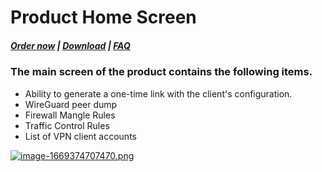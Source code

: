 # Product Home Screen

#####  [Order now](https://puqcloud.com/index.php?rp=/store/whmcs-module-wireguard-vpn) | [Download](https://download.puqcloud.com/WHMCS/servers/PUQ_WHMCS-WireGuard-VPN/) | [FAQ](https://faq.puqcloud.com/)

### The main screen of the product contains the following items.

- Ability to generate a one-time link with the client's configuration.
- WireGuard peer dump
- Firewall Mangle Rules
- Traffic Control Rules
- List of VPN client accounts

[![image-1669374707470.png](https://doc.puq.info/uploads/images/gallery/2022-11/scaled-1680-/image-1669374707470.png)](https://doc.puq.info/uploads/images/gallery/2022-11/image-1669374707470.png)

